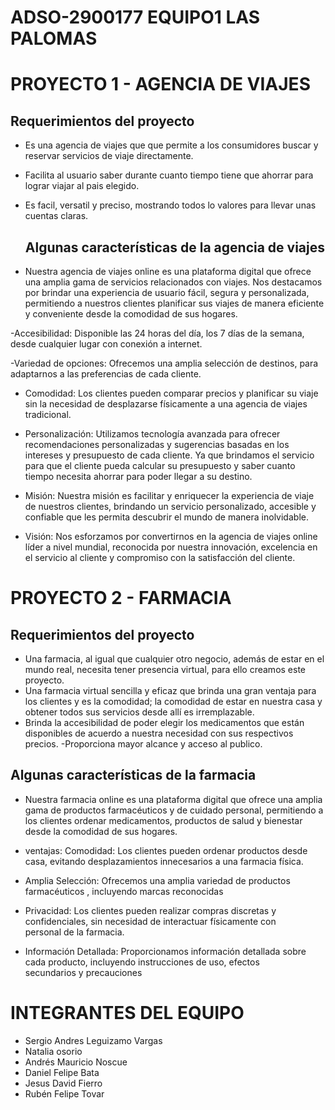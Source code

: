 
# ADSO-2900177 EQUIPO1 LAS PALOMAS 

# PROYECTO 1 - AGENCIA DE VIAJES  


## Requerimientos del proyecto 
- Es una agencia de viajes que que permite a los consumidores buscar y reservar  servicios de viaje directamente.
- Facilita al usuario saber durante cuanto tiempo tiene que ahorrar para lograr viajar al pais elegido.
- Es facil, versatil y preciso, mostrando todos lo valores para llevar unas cuentas claras.

  ## Algunas características de la agencia de viajes
- Nuestra agencia de viajes online es una plataforma digital que ofrece una amplia gama de servicios relacionados con viajes.
Nos destacamos por brindar una experiencia de usuario fácil, segura y personalizada, permitiendo a nuestros clientes planificar sus viajes de manera eficiente y conveniente desde la comodidad de sus hogares.

-Accesibilidad: Disponible las 24 horas del día, los 7 días de la semana, desde cualquier lugar con conexión a internet.

-Variedad de opciones: Ofrecemos una amplia selección de destinos, para adaptarnos a las preferencias de cada cliente.

- Comodidad: Los clientes pueden comparar precios y planificar su viaje sin la necesidad de desplazarse físicamente a una agencia de viajes tradicional.

- Personalización: Utilizamos tecnología avanzada para ofrecer recomendaciones personalizadas y sugerencias basadas en los intereses y presupuesto de cada cliente. Ya que brindamos el servicio para que el cliente pueda calcular su presupuesto y  saber cuanto tiempo necesita ahorrar para poder llegar a su destino.

- Misión: Nuestra misión es facilitar y enriquecer la experiencia de viaje de nuestros clientes, brindando un servicio personalizado, accesible y confiable que les permita descubrir el mundo de manera inolvidable.
- Visión:	Nos esforzamos por convertirnos en la agencia de viajes online líder a nivel mundial, reconocida por nuestra innovación, excelencia en el servicio al cliente y compromiso con la satisfacción del cliente.
 
  
# PROYECTO 2 - FARMACIA 

## Requerimientos del proyecto 
- Una farmacia, al igual que cualquier otro negocio, además de estar en el mundo real, necesita tener presencia virtual, para ello creamos este proyecto. 
- Una farmacia virtual sencilla y eficaz que brinda una gran ventaja para los clientes y es la comodidad; la comodidad de estar en nuestra casa y obtener todos sus servicios desde allí es irremplazable.
- Brinda la accesibilidad de poder elegir los medicamentos que están disponibles de acuerdo a nuestra necesidad con sus respectivos precios.
-Proporciona mayor alcance y acceso al publico.

## Algunas características de la farmacia 

- Nuestra farmacia online es una plataforma digital que ofrece una amplia gama de productos farmacéuticos y de cuidado personal, permitiendo a los clientes ordenar medicamentos, productos de salud y bienestar desde la comodidad de sus hogares.

- ventajas: Comodidad: Los clientes pueden ordenar productos desde casa, evitando desplazamientos innecesarios a una farmacia física.

- Amplia Selección: Ofrecemos una amplia variedad de productos farmacéuticos , incluyendo marcas reconocidas

- Privacidad: Los clientes pueden realizar compras discretas y confidenciales, sin necesidad de interactuar físicamente con personal de la farmacia.

- Información Detallada: Proporcionamos información detallada sobre cada producto, incluyendo instrucciones de uso, efectos secundarios y precauciones

# INTEGRANTES DEL EQUIPO 
- Sergio Andres Leguizamo Vargas
- Natalia osorio
- Andrés Mauricio Noscue
- Daniel Felipe Bata
- Jesus David Fierro
- Rubén Felipe Tovar
  
